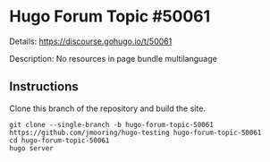 # Hugo Forum Topic #50061

Details: <https://discourse.gohugo.io/t/50061>

Description: No resources in page bundle multilanguage

## Instructions

Clone this branch of the repository and build the site.

```text
git clone --single-branch -b hugo-forum-topic-50061 https://github.com/jmooring/hugo-testing hugo-forum-topic-50061
cd hugo-forum-topic-50061
hugo server
```
